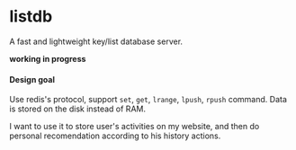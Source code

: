 listdb
======

A fast and lightweight key/list database server.

**working in progress**

#### Design goal

Use redis's protocol, support `set`, `get`, `lrange`, `lpush`, `rpush` command. Data is stored on the disk instead of RAM.

I want to use it to store user's activities on my website, and then do personal recomendation according to his history actions.
